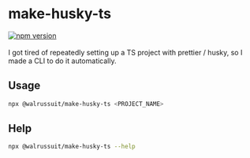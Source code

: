 # make-husky-ts
[![npm version](https://badge.fury.io/js/@walrussuit%2Fmake-husky-ts.svg)](https://www.npmjs.com/package/@walrussuit/make-husky-ts)<br/><br/>
I got tired of repeatedly setting up a TS project with prettier / husky, so I made a CLI to do it automatically.

## Usage

```sh
npx @walrussuit/make-husky-ts <PROJECT_NAME>
```

## Help

```sh
npx @walrussuit/make-husky-ts --help
```
